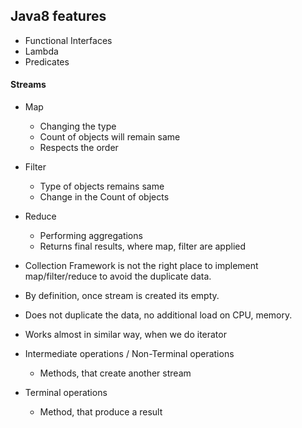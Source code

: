 ## Java8 features

 - Functional Interfaces
 - Lambda
 - Predicates
 
#### Streams
 - Map 
   - Changing the type 
   - Count of objects will remain same
   - Respects the order
 - Filter
   - Type of objects remains same
   - Change in the Count of objects
 - Reduce
   - Performing aggregations
   - Returns final results, where map, filter are applied
 - Collection Framework is not the right place to implement map/filter/reduce to avoid the duplicate data.
 - By definition, once stream is created its empty.
 - Does not duplicate the data, no additional load on CPU, memory.
 - Works almost in similar way, when we do iterator

 - Intermediate operations / Non-Terminal operations
   - Methods, that create another stream
 - Terminal operations
   - Method, that produce a result

